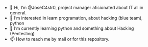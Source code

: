- 👋 Hi, I’m @JoseC4str0, project manager aficionated about IT all in general.
- 👀 I’m interested in learn programation, about hacking (blue team), python
- 🌱 I’m currently learning python and something about Hacking (Pentesting)
- 📫 How to reach me by mail or for this repository. 

<!---
JoseC4str0/JoseC4str0 is a ✨ special ✨ repository because its `README.md` (this file) appears on your GitHub profile.
You can click the Preview link to take a look at your changes.
--->
